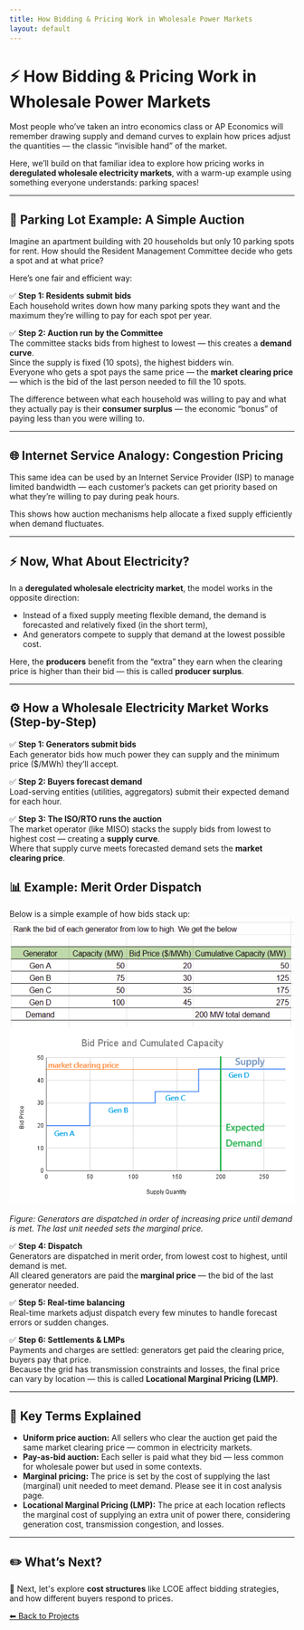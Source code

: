 ```yaml
---
title: How Bidding & Pricing Work in Wholesale Power Markets
layout: default
---
```


# ⚡ How Bidding & Pricing Work in Wholesale Power Markets

Most people who’ve taken an intro economics class or AP Economics will remember drawing supply and demand curves to explain how prices adjust the quantities — the classic “invisible hand” of the market.

Here, we’ll build on that familiar idea to explore how pricing works in **deregulated wholesale electricity markets**, with a warm-up example using something everyone understands: parking spaces!

---

## 🚗 Parking Lot Example: A Simple Auction

Imagine an apartment building with 20 households but only 10 parking spots for rent. How should the Resident Management Committee decide who gets a spot and at what price?

Here’s one fair and efficient way:  

✅ **Step 1: Residents submit bids**  
Each household writes down how many parking spots they want and the maximum they’re willing to pay for each spot per year.

✅ **Step 2: Auction run by the Committee**  
The committee stacks bids from highest to lowest — this creates a **demand curve**.  
Since the supply is fixed (10 spots), the highest bidders win.  
Everyone who gets a spot pays the same price — the **market clearing price** — which is the bid of the last person needed to fill the 10 spots.

The difference between what each household was willing to pay and what they actually pay is their **consumer surplus** — the economic “bonus” of paying less than you were willing to.

---

## 🌐 Internet Service Analogy: Congestion Pricing

This same idea can be used by an Internet Service Provider (ISP) to manage limited bandwidth — each customer’s packets can get priority based on what they’re willing to pay during peak hours.

This shows how auction mechanisms help allocate a fixed supply efficiently when demand fluctuates.

---

## ⚡ Now, What About Electricity?

In a **deregulated wholesale electricity market**, the model works in the opposite direction:  
- Instead of a fixed supply meeting flexible demand, the demand is forecasted and relatively fixed (in the short term),  
- And generators compete to supply that demand at the lowest possible cost.

Here, the **producers** benefit from the “extra” they earn when the clearing price is higher than their bid — this is called **producer surplus**.

---

## ⚙️ How a Wholesale Electricity Market Works (Step-by-Step)

✅ **Step 1: Generators submit bids**  
Each generator bids how much power they can supply and the minimum price ($/MWh) they’ll accept.

✅ **Step 2: Buyers forecast demand**  
Load-serving entities (utilities, aggregators) submit their expected demand for each hour.

✅ **Step 3: The ISO/RTO runs the auction**  
The market operator (like MISO) stacks the supply bids from lowest to highest cost — creating a **supply curve**.  
Where that supply curve meets forecasted demand sets the **market clearing price**.

## 📊 Example: Merit Order Dispatch

Below is a simple example of how bids stack up:
![Given Data](./assets/images/merit_order_data.png)
![Merit Order Dispatch Curve](./assets/images/merit_order.png)

*Figure: Generators are dispatched in order of increasing price until demand is met. The last unit needed sets the marginal price.*


✅ **Step 4: Dispatch**  
Generators are dispatched in merit order, from lowest cost to highest, until demand is met.  
All cleared generators are paid the **marginal price** — the bid of the last generator needed.

✅ **Step 5: Real-time balancing**  
Real-time markets adjust dispatch every few minutes to handle forecast errors or sudden changes.

✅ **Step 6: Settlements & LMPs**  
Payments and charges are settled: generators get paid the clearing price, buyers pay that price.  
Because the grid has transmission constraints and losses, the final price can vary by location — this is called **Locational Marginal Pricing (LMP)**.

---

## 🧮 Key Terms Explained

- **Uniform price auction:** All sellers who clear the auction get paid the same market clearing price — common in electricity markets.
- **Pay-as-bid auction:** Each seller is paid what they bid — less common for wholesale power but used in some contexts.
- **Marginal pricing:** The price is set by the cost of supplying the last (marginal) unit needed to meet demand. Please see it in cost analysis page.
- **Locational Marginal Pricing (LMP):** The price at each location reflects the marginal cost of supplying an extra unit of power there, considering generation cost, transmission congestion, and losses.

---

## ✏️ What’s Next?

📄 Next, let's explore **cost structures** like LCOE affect bidding strategies, and how different buyers respond to prices.

[⬅ Back to Projects](./projects.md)
